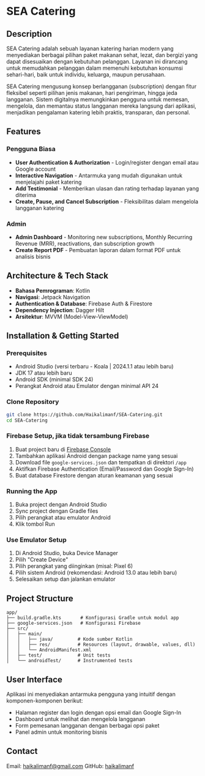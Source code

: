 # SEA Catering

## Description

SEA Catering adalah sebuah layanan katering harian modern yang menyediakan berbagai pilihan paket makanan sehat, lezat, dan bergizi yang dapat disesuaikan dengan kebutuhan pelanggan. Layanan ini dirancang untuk memudahkan pelanggan dalam memenuhi kebutuhan konsumsi sehari-hari, baik untuk individu, keluarga, maupun perusahaan.

SEA Catering mengusung konsep berlangganan (subscription) dengan fitur fleksibel seperti pilihan jenis makanan, hari pengiriman, hingga jeda langganan. Sistem digitalnya memungkinkan pengguna untuk memesan, mengelola, dan memantau status langganan mereka langsung dari aplikasi, menjadikan pengalaman katering lebih praktis, transparan, dan personal.

## Features

### Pengguna Biasa
- **User Authentication & Authorization** - Login/register dengan email atau Google account
- **Interactive Navigation** - Antarmuka yang mudah digunakan untuk menjelajahi paket katering
- **Add Testimonial** - Memberikan ulasan dan rating terhadap layanan yang diterima
- **Create, Pause, and Cancel Subscription** - Fleksibilitas dalam mengelola langganan katering

### Admin
- **Admin Dashboard** - Monitoring new subscriptions, Monthly Recurring Revenue (MRR), reactivations, dan subscription growth
- **Create Report PDF** - Pembuatan laporan dalam format PDF untuk analisis bisnis

## Architecture & Tech Stack

- **Bahasa Pemrograman**: Kotlin
- **Navigasi**: Jetpack Navigation
- **Authentication & Database**: Firebase Auth & Firestore
- **Dependency Injection**: Dagger Hilt
- **Arsitektur**: MVVM (Model-View-ViewModel)

## Installation & Getting Started

### Prerequisites
- Android Studio (versi terbaru - Koala | 2024.1.1 atau lebih baru)
- JDK 17 atau lebih baru
- Android SDK (minimal SDK 24)
- Perangkat Android atau Emulator dengan minimal API 24

### Clone Repository
```bash
git clone https://github.com/Haikalimanf/SEA-Catering.git
cd SEA-Catering
```

### Firebase Setup, jika tidak tersambung Firebase
1. Buat project baru di [Firebase Console](https://console.firebase.google.com/)
2. Tambahkan aplikasi Android dengan package name yang sesuai
3. Download file `google-services.json` dan tempatkan di direktori `/app`
4. Aktifkan Firebase Authentication (Email/Password dan Google Sign-In)
5. Buat database Firestore dengan aturan keamanan yang sesuai

### Running the App
1. Buka project dengan Android Studio
2. Sync project dengan Gradle files
3. Pilih perangkat atau emulator Android
4. Klik tombol Run

### Use Emulator Setup
1. Di Android Studio, buka Device Manager
2. Pilih "Create Device"
3. Pilih perangkat yang diinginkan (misal: Pixel 6)
4. Pilih sistem Android (rekomendasi: Android 13.0 atau lebih baru)
5. Selesaikan setup dan jalankan emulator

## Project Structure
```
app/
├── build.gradle.kts       # Konfigurasi Gradle untuk modul app
├── google-services.json   # Konfigurasi Firebase
├── src/
│   ├── main/
│   │   ├── java/         # Kode sumber Kotlin
│   │   ├── res/          # Resources (layout, drawable, values, dll)
│   │   └── AndroidManifest.xml
│   ├── test/             # Unit tests
│   └── androidTest/      # Instrumented tests
```

## User Interface

Aplikasi ini menyediakan antarmuka pengguna yang intuitif dengan komponen-komponen berikut:
- Halaman register dan login dengan opsi email dan Google Sign-In
- Dashboard untuk melihat dan mengelola langganan
- Form pemesanan langganan dengan berbagai opsi paket
- Panel admin untuk monitoring bisnis

## Contact

Email: haikalimanf@gmail.com
GitHub: [haikalimanf](https://github.com/Haikalimanf)
